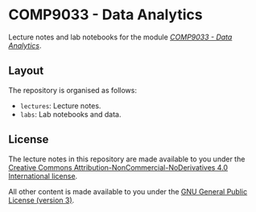 # COMP9033 - Data Analytics

Lecture notes and lab notebooks for the module [*COMP9033 - Data Analytics*](http://courses.cit.ie/index.cfm/page/module/moduleId/11079).

## Layout

The repository is organised as follows:

- `lectures`: Lecture notes.
- `labs`: Lab notebooks and data.

## License

The lecture notes in this repository are made available to you under the [Creative Commons Attribution-NonCommercial-NoDerivatives 4.0 International license](lectures/LICENSE).

All other content is made available to you under the [GNU General Public License (version 3)](LICENSE).

